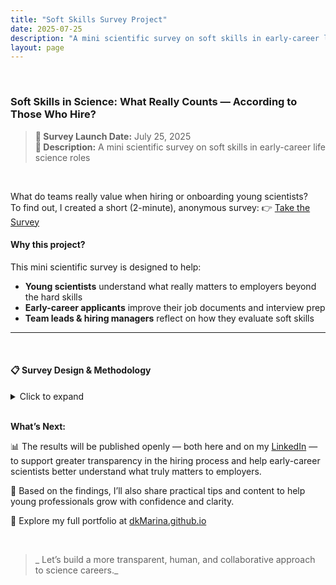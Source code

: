 ```yaml
---
title: "Soft Skills Survey Project"
date: 2025-07-25
description: "A mini scientific survey on soft skills in early-career life science roles"
layout: page
---
```


<br>

### Soft Skills in Science: What Really Counts — According to Those Who Hire?
> **📅 Survey Launch Date:** July 25, 2025  
> **📄 Description:** A mini scientific survey on soft skills in early-career life science roles
<br>

What do teams really value when hiring or onboarding young scientists?  <br>
To find out, I created a short (2-minute), anonymous survey:  👉 [Take the Survey](https://lnkd.in/dCs4Bej8)
<br>

#### Why this project?
This mini scientific survey is designed to help:

- **Young scientists** understand what really matters to employers beyond the hard skills
- **Early-career applicants** improve their job documents and interview prep
- **Team leads & hiring managers** reflect on how they evaluate soft skills
  

---
<br>

#### 📋 Survey Design & Methodology 

<details>
<summary> Click to expand</summary>
  
<br>
Goal:  
The survey was created to gather information on which soft skills and personal qualities are most valued by professionals in the life sciences field when hiring or collaborating with early-career specialists.  <br>

<br>
Audience: The survey targets team leads, hiring managers, and talent acquisition professionals primarily within the life sciences sector. <br>

<br>
Method: 
The survey is a brief, anonymous online questionnaire, hosted on Google Forms, and designed for quick completion. It combines quantitative ranking questions and qualitative open-ended prompts to capture both prioritized soft skills and deeper insights from respondents. Additional questions classify participants by their professional background to contextualize the results.  <br>

<br>
The survey is being shared via professional networks, social media platforms, and personal outreach to relevant contacts in the life sciences field. Once responses are collected, the data will be analyzed statistically and visualized to highlight key patterns and insights. 

</details>

<br>

**What’s Next:**  

📊 The results will be published openly — both here and on my [LinkedIn](https://www.linkedin.com/in/maryna-aumayr-71110b93/) — to support greater transparency in the hiring process and help early-career scientists better understand what truly matters to employers.

📌 Based on the findings, I’ll also share practical tips and content to help young professionals grow with confidence and clarity.

🔗  Explore my full portfolio at [dkMarina.github.io](https://dkMarina.github.io)

<br>

> _ Let’s build a more transparent, human, and collaborative approach to science careers._ 
